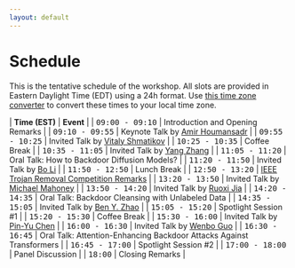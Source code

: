 ```yaml
---
layout: default
---
```


# Schedule

This is the tentative schedule of the workshop. All slots are provided
in Eastern Daylight Time (EDT) using
a 24h format. Use [this time zone converter](https://www.thetimezoneconverter.com) to convert
these times to your local time zone.

| **Time (EST)** | **Event** |
| <span style="font-family: monospace;">09:00 - 09:10</span> | Introduction and Opening Remarks |
| <span style="font-family: monospace;">09:10 - 09:55</span> | Keynote Talk by [Amir Houmansadr](https://people.cs.umass.edu/~amir/) |
| <span style="font-family: monospace;">09:55 - 10:25</span> | Invited Talk by [Vitaly Shmatikov](https://www.cs.cornell.edu/~shmat/) |
| <span style="font-family: monospace;">10:25 - 10:35</span> | Coffee Break |
| <span style="font-family: monospace;">10:35 - 11:05</span> | Invited Talk by [Yang Zhang](https://yangzhangalmo.github.io/) |
| <span style="font-family: monospace;">11:05 - 11:20</span> | Oral Talk: How to Backdoor Diffusion Models? |
| <span style="font-family: monospace;">11:20 - 11:50</span> | Invited Talk by [Bo Li](https://aisecure.github.io/) |
| <span style="font-family: monospace;">11:50 - 12:50</span> | Lunch Break |
| <span style="font-family: monospace;">12:50 - 13:20</span> | [IEEE Trojan Removal Competition Remarks](http://www.trojan-removal.com/) |
| <span style="font-family: monospace;">13:20 - 13:50</span> | Invited Talk by [Michael Mahoney](https://www.stat.berkeley.edu/~mmahoney/) |
| <span style="font-family: monospace;">13:50 - 14:20</span> | Invited Talk by [Ruoxi Jia](https://ruoxijia.info/) |
| <span style="font-family: monospace;">14:20 - 14:35</span> | Oral Talk: Backdoor Cleansing with Unlabeled Data |
| <span style="font-family: monospace;">14:35 - 15:05</span> | Invited Talk by [Ben Y. Zhao](https://people.cs.uchicago.edu/~ravenben/) |
| <span style="font-family: monospace;">15:05 - 15:20</span> | Spotlight Session #1 |
| <span style="font-family: monospace;">15:20 - 15:30</span> | Coffee Break |
| <span style="font-family: monospace;">15:30 - 16:00</span> | Invited Talk by [Pin-Yu Chen](https://sites.google.com/site/pinyuchenpage/home) |
| <span style="font-family: monospace;">16:00 - 16:30</span> | Invited Talk by [Wenbo Guo](https://henrygwb.github.io/) |
| <span style="font-family: monospace;">16:30 - 16:45</span> | Oral Talk: Attention-Enhancing Backdoor Attacks Against Transformers |
| <span style="font-family: monospace;">16:45 - 17:00</span> | Spotlight Session #2 |
| <span style="font-family: monospace;">17:00 - 18:00</span> | Panel Discussion |
| <span style="font-family: monospace;">18:00</span> | Closing Remarks |


